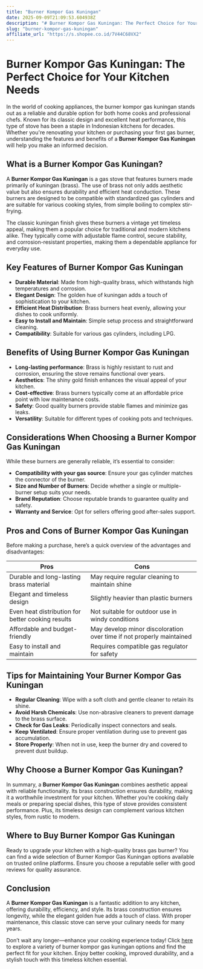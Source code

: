 ```yaml
---
title: "Burner Kompor Gas Kuningan"
date: 2025-09-09T21:09:53.604938Z
description: "# Burner Kompor Gas Kuningan: The Perfect Choice for Your Kitchen Needs..."
slug: "burner-kompor-gas-kuningan"
affiliate_url: "https://s.shopee.co.id/7V44C68VX2"
---
```

# Burner Kompor Gas Kuningan: The Perfect Choice for Your Kitchen Needs

In the world of cooking appliances, the burner kompor gas kuningan stands out as a reliable and durable option for both home cooks and professional chefs. Known for its classic design and excellent heat performance, this type of stove has been a staple in Indonesian kitchens for decades. Whether you're renovating your kitchen or purchasing your first gas burner, understanding the features and benefits of a **Burner Kompor Gas Kuningan** will help you make an informed decision.

## What is a Burner Kompor Gas Kuningan?

A **Burner Kompor Gas Kuningan** is a gas stove that features burners made primarily of kuningan (brass). The use of brass not only adds aesthetic value but also ensures durability and efficient heat conduction. These burners are designed to be compatible with standardized gas cylinders and are suitable for various cooking styles, from simple boiling to complex stir-frying.

The classic kuningan finish gives these burners a vintage yet timeless appeal, making them a popular choice for traditional and modern kitchens alike. They typically come with adjustable flame control, secure stability, and corrosion-resistant properties, making them a dependable appliance for everyday use.

## Key Features of Burner Kompor Gas Kuningan

- **Durable Material**: Made from high-quality brass, which withstands high temperatures and corrosion.
- **Elegant Design**: The golden hue of kuningan adds a touch of sophistication to your kitchen.
- **Efficient Heat Distribution**: Brass burners heat evenly, allowing your dishes to cook uniformly.
- **Easy to Install and Maintain**: Simple setup process and straightforward cleaning.
- **Compatibility**: Suitable for various gas cylinders, including LPG.

## Benefits of Using Burner Kompor Gas Kuningan

- **Long-lasting performance**: Brass is highly resistant to rust and corrosion, ensuring the stove remains functional over years.
- **Aesthetics**: The shiny gold finish enhances the visual appeal of your kitchen.
- **Cost-effective**: Brass burners typically come at an affordable price point with low maintenance costs.
- **Safety**: Good quality burners provide stable flames and minimize gas leaks.
- **Versatility**: Suitable for different types of cooking pots and techniques.

## Considerations When Choosing a Burner Kompor Gas Kuningan

While these burners are generally reliable, it’s essential to consider:

- **Compatibility with your gas source**: Ensure your gas cylinder matches the connector of the burner.
- **Size and Number of Burners**: Decide whether a single or multiple-burner setup suits your needs.
- **Brand Reputation**: Choose reputable brands to guarantee quality and safety.
- **Warranty and Service**: Opt for sellers offering good after-sales support.

## Pros and Cons of Burner Kompor Gas Kuningan

Before making a purchase, here’s a quick overview of the advantages and disadvantages:

| **Pros** | **Cons** |
|------------|------------|
| Durable and long-lasting brass material | May require regular cleaning to maintain shine |
| Elegant and timeless design | Slightly heavier than plastic burners |
| Even heat distribution for better cooking results | Not suitable for outdoor use in windy conditions |
| Affordable and budget-friendly | May develop minor discoloration over time if not properly maintained |
| Easy to install and maintain | Requires compatible gas regulator for safety |

## Tips for Maintaining Your Burner Kompor Gas Kuningan

- **Regular Cleaning**: Wipe with a soft cloth and gentle cleaner to retain its shine.
- **Avoid Harsh Chemicals**: Use non-abrasive cleaners to prevent damage to the brass surface.
- **Check for Gas Leaks**: Periodically inspect connectors and seals.
- **Keep Ventilated**: Ensure proper ventilation during use to prevent gas accumulation.
- **Store Properly**: When not in use, keep the burner dry and covered to prevent dust buildup.

## Why Choose a Burner Kompor Gas Kuningan?

In summary, a **Burner Kompor Gas Kuningan** combines aesthetic appeal with reliable functionality. Its brass construction ensures durability, making it a worthwhile investment for your kitchen. Whether you’re cooking daily meals or preparing special dishes, this type of stove provides consistent performance. Plus, its timeless design can complement various kitchen styles, from rustic to modern.

## Where to Buy Burner Kompor Gas Kuningan

Ready to upgrade your kitchen with a high-quality brass gas burner? You can find a wide selection of Burner Kompor Gas Kuningan options available on trusted online platforms. Ensure you choose a reputable seller with good reviews for quality assurance.

## Conclusion

A **Burner Kompor Gas Kuningan** is a fantastic addition to any kitchen, offering durability, efficiency, and style. Its brass construction ensures longevity, while the elegant golden hue adds a touch of class. With proper maintenance, this classic stove can serve your culinary needs for many years.

Don’t wait any longer—enhance your cooking experience today! Click [here](https://s.shopee.co.id/7V44C68VX2) to explore a variety of burner kompor gas kuningan options and find the perfect fit for your kitchen. Enjoy better cooking, improved durability, and a stylish touch with this timeless kitchen essential.